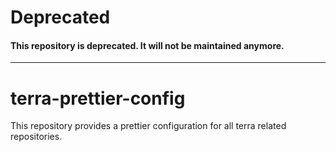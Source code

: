 # Deprecated

#### This repository is deprecated. It will not be maintained anymore.

---

# terra-prettier-config

This repository provides a prettier configuration for all terra related repositories.
